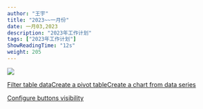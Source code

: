 ```yaml
---
author: "王宇"
title: "2023~~一月份"
date: 一月03,2023
description: "2023年工作计划"
tags: ["2023年工作计划"]
ShowReadingTime: "12s"
weight: 205
---
```

![](/download/attachments/91153451/image2023-1-3_10-22-6.png?version=1&modificationDate=1672712525850&api=v2)

[Filter table data](#)[Create a pivot table](#)[Create a chart from data series](#)

[Configure buttons visibility](/users/tfac-settings.action)